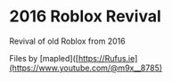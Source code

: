 # 2016 Roblox Revival

Revival of old Roblox from 2016

Files by [mapled]([https://Rufus.ie](https://www.youtube.com/@m9x__8785)
